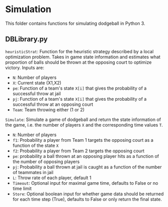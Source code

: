 Simulation
=====
This folder contains functions for simulating dodgeball in Python 3.

DBLibrary.py
-----
`heuristicStrat`: Function for the heuristic strategy described by a local optimization problem. Takes in game state information and estimates what proportion of balls should be thrown at the opposing court to optimize victory. Inputs are:
* `N`: Number of players
* `X`: Current state (X1,X2)
* `pe`: Function of a team's state `X[i]` that gives the probability of a successful throw at jail
* `pj`: Function of a team's state `X[i]` that gives the probability of a successful throw at an opposing court
* `Team`: Team throwing either (1 or 2)

`Simulate`: Simulate a game of dodgeball and return the state information of the game, i.e. the number of players `X` and the corresponding time values `T`.
* `N`: Number of players
* `f1`: Probability a player from Team 1 targets the opposing court as a function of the state `X`
* `f2`: Probability a player from Team 2 targets the opposing court
* `pe`: probability a ball thrown at an opposing player hits as a function of the number of opposing players
* `pj`: Probability a ball thrown at jail is caught as a function of the number of teammates in jail
* `L`: Throw rate of each player, default 1
* `Timeout`: Optional input for maximal game time, defaults to False or no time limit
* `Store`: Optional boolean input for whether game data should be returned for each time step (True), defaults to False or only return the final state.
